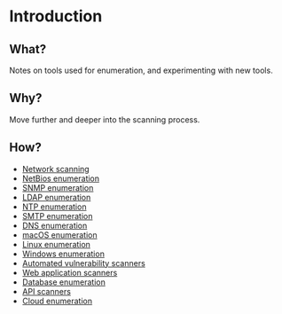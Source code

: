 # Introduction

## What?

Notes on tools used for enumeration, and experimenting with new tools.

## Why?

Move further and deeper into the scanning process.

## How?

* [Network scanning](network.md)
* [NetBios enumeration](netbios.md)
* [SNMP enumeration](snmp.md)
* [LDAP enumeration](ldap.md)
* [NTP enumeration](ntp.md)
* [SMTP enumeration](smtp.md)
* [DNS enumeration](dns.md)
* [macOS enumeration](macos.md)
* [Linux enumeration](linux.md)
* [Windows enumeration](windows.md)
* [Automated vulnerability scanners](automated.md)
* [Web application scanners](app.md)
* [Database enumeration](database.md)
* [API scanners](api.md)
* [Cloud enumeration](cloud.md)


